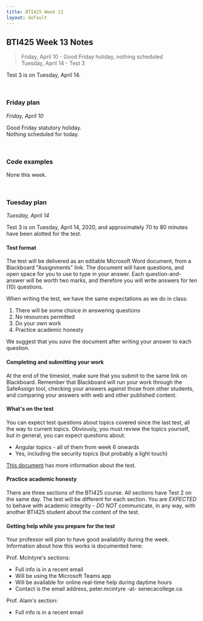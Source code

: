```yaml
---
title: BTI425 Week 13
layout: default
---
```


## BTI425 Week 13 Notes

> Friday, April 10 - Good Friday holiday, nothing scheduled  
> Tuesday, April 14 - Test 3 

Test 3 is on Tuesday, April 14. 

<br>

### Friday plan

*Friday, April 10* 

Good Friday statutory holiday.  
Nothing scheduled for today.  

<br>

### Code examples

None this week.

<br>

### Tuesday plan

*Tuesday, April 14*

Test 3 is on Tuesday, April 14, 2020, and approximately 70 to 80 minutes have been alotted for the test. 

#### Test format 

The test will be delivered as an editable Microsoft Word document, from a Blackboard "Assignments" link. The document will have questions, and open space for you to use to type in your answer. Each question-and-answer will be worth two marks, and therefore you will write answers for ten (10) questions. 

When writing the test, we have the same expectations as we do in class:
1. There will be some choice in answering questions 
1. No resources permitted 
1. Do your own work 
1. Practice academic honesty

We suggest that you *save* the document after writing your answer to each question. 

#### Completing and submitting your work

At the end of the timeslot, make sure that you submit to the same link on Blackboard. Remember that Blackboard will run your work through the SafeAssign tool, checking your answers against those from other students, and comparing your answers with web and other published content. 

#### What's on the test

You can expect test questions about topics covered since the last test, all the way to current topics. Obviously, you must review the topics yourself, but in general, you can expect questions about:
* Angular topics - all of them from week 6 onwards
* Yes, including the security topics (but probably a light touch)

[This document](test-success-info) has more information about the test.

#### Practice academic honesty

There are three sections of the BTI425 course. All sections have Test 2 on the same day. The test will be different for each section. You are *EXPECTED* to behave with academic integrity - *DO NOT* communicate, in any way, with another BTI425 student about the content of the test.

#### Getting help while you prepare for the test

Your professor will plan to have good availablity during the week. Information about how this works is documented here:  

Prof. McIntyre's sections: 
* Full info is in a recent email 
* Will be using the Microsoft Teams app 
* Will be available for online real-time help during daytime hours  
* Contact is the email address, peter.mcintyre -at- senecacollege.ca

Prof. Alam's section:
* Full info is in a recent email 

<br>
